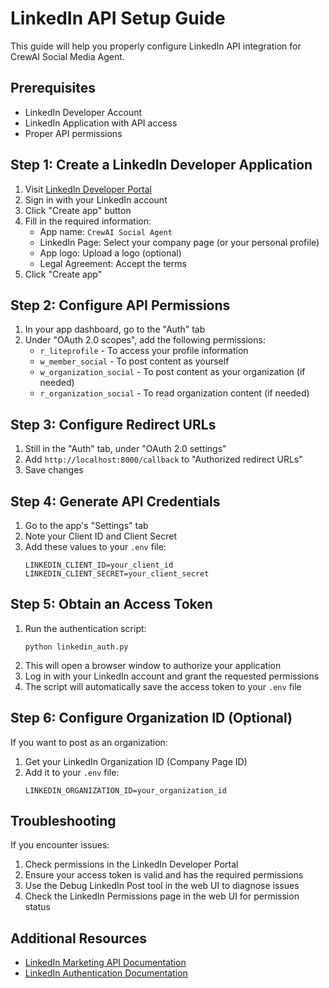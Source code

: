 # LinkedIn API Setup Guide

This guide will help you properly configure LinkedIn API integration for CrewAI Social Media Agent.

## Prerequisites

- LinkedIn Developer Account
- LinkedIn Application with API access
- Proper API permissions

## Step 1: Create a LinkedIn Developer Application

1. Visit [LinkedIn Developer Portal](https://www.linkedin.com/developers/apps)
2. Sign in with your LinkedIn account
3. Click "Create app" button
4. Fill in the required information:
   - App name: `CrewAI Social Agent`
   - LinkedIn Page: Select your company page (or your personal profile)
   - App logo: Upload a logo (optional)
   - Legal Agreement: Accept the terms
5. Click "Create app"

## Step 2: Configure API Permissions

1. In your app dashboard, go to the "Auth" tab
2. Under "OAuth 2.0 scopes", add the following permissions:
   - `r_liteprofile` - To access your profile information
   - `w_member_social` - To post content as yourself
   - `w_organization_social` - To post content as your organization (if needed)
   - `r_organization_social` - To read organization content (if needed)

## Step 3: Configure Redirect URLs

1. Still in the "Auth" tab, under "OAuth 2.0 settings"
2. Add `http://localhost:8000/callback` to "Authorized redirect URLs"
3. Save changes

## Step 4: Generate API Credentials

1. Go to the app's "Settings" tab
2. Note your Client ID and Client Secret
3. Add these values to your `.env` file:
   ```
   LINKEDIN_CLIENT_ID=your_client_id
   LINKEDIN_CLIENT_SECRET=your_client_secret
   ```

## Step 5: Obtain an Access Token

1. Run the authentication script:
   ```
   python linkedin_auth.py
   ```
2. This will open a browser window to authorize your application
3. Log in with your LinkedIn account and grant the requested permissions
4. The script will automatically save the access token to your `.env` file

## Step 6: Configure Organization ID (Optional)

If you want to post as an organization:

1. Get your LinkedIn Organization ID (Company Page ID)
2. Add it to your `.env` file:
   ```
   LINKEDIN_ORGANIZATION_ID=your_organization_id
   ```

## Troubleshooting

If you encounter issues:

1. Check permissions in the LinkedIn Developer Portal
2. Ensure your access token is valid and has the required permissions
3. Use the Debug LinkedIn Post tool in the web UI to diagnose issues
4. Check the LinkedIn Permissions page in the web UI for permission status

## Additional Resources

- [LinkedIn Marketing API Documentation](https://learn.microsoft.com/en-us/linkedin/marketing/community-management/shares/posts-api)
- [LinkedIn Authentication Documentation](https://learn.microsoft.com/en-us/linkedin/shared/authentication/authorization-code-flow) 